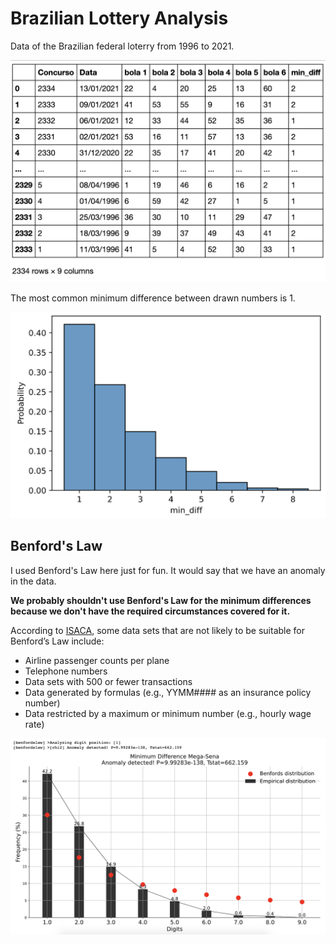 # Brazilian Lottery Analysis

Data of the Brazilian federal loterry from 1996 to 2021.

![Table 1](table1.png "Table 1")

The most common minimum difference between drawn numbers is 1.

![Plot 1](plot1.png "Plot 1")

## Benford's Law

I used Benford's Law here just for fun. It would say that we have an anomaly in the data.

<b>We probably shouldn't use Benford's Law for the minimum differences because we don't have the required circumstances covered for it.</b>

According to <a href= "https://www.isaca.org/resources/isaca-journal/past-issues/2011/understanding-and-applying-benfords-law">ISACA</a>,
some data sets that are not likely to be suitable for Benford’s Law include:

- Airline passenger counts per plane
- Telephone numbers
- Data sets with 500 or fewer transactions
- Data generated by formulas (e.g., YYMM#### as an insurance policy number)
- Data restricted by a maximum or minimum number (e.g., hourly wage rate)

![Plot 2](plot2.png "Plot 2")

